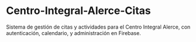 # Centro-Integral-Alerce-Citas
Sistema de gestión de citas y actividades para el Centro Integral Alerce, con autenticación, calendario, y administración en Firebase.

